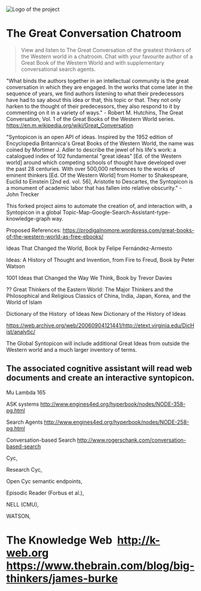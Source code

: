 ![Logo of the project](http://media.gettyimages.com/photos/mortimer-j-adler-surrounded-by-his-great-ideas-picture-id50447930?s=594x594)

# The Great Conversation Chatroom
> View and listen to The Great Conversation of the greatest thinkers of the Western world in a chatroom. Chat with your favourite author of a Great Book of the Western World and with supplementary conversational search agents. 

"What binds the authors together in an intellectual community is the great conversation in which they are engaged. In the works that come later in the sequence of years, we find authors listening to what their predecessors have had to say about this idea or that, this topic or that. They not only harken to the thought of their predecessors, they also respond to it by commenting on it in a variety of ways." - Robert M. Hutchins, The Great Conversation, Vol. 1 of the Great Books of the Western World series.
  https://en.m.wikipedia.org/wiki/Great_Conversation

"Syntopicon is an open API of ideas. Inspired by the 1952 edition of Encyclopedia Britannica's Great Books of the Western World, the name was coined by Mortimer J. Adler to describe the jewel of his life's work: a catalogued index of 102 fundamental "great ideas" [Ed. of the Western world] around which competing schools of thought have developed over the past 28 centuries. With over 500,000 references to the works of eminent thinkers [Ed. Of the Western World] from Homer to Shakespeare, Euclid to Einstein [2nd ed. vol. 56], Aristotle to Descartes, the Syntopicon is a monument of academic labor that has fallen into relative obscurity." - John Trecker

This forked project aims to automate the creation of, and interaction with, a Syntopicon in a global Topic-Map-Google-Search-Assistant-type-knowledge-graph way.

  Proposed References: 
    https://prodigalnomore.wordpress.com/great-books-of-the-western-world-as-free-ebooks/
  
  Ideas That Changed the World, Book by Felipe Fernández-Armesto

  Ideas: A History of Thought and Invention, from Fire to Freud, Book by Peter Watson

  1001 Ideas that Changed the Way We Think, Book by Trevor Davies

  ?? Great Thinkers of the Eastern World: The Major Thinkers and the Philosophical and Religious Classics of China, India, Japan, Korea, and the World of Islam
 
 Dictionary of the History  of Ideas
 New Dictionary of the History of Ideas
 
 https://web.archive.org/web/20060904121441/http://etext.virginia.edu/DicHist/analytic/
  

  The Global Syntopicon will include additional Great Ideas from outside the Western world and a much larger inventory of terms. 

  The associated cognitive assistant will read web documents and create an interactive syntopicon.
--------------------------------------------
  Mu Lambda 165

ASK systems
http://www.engines4ed.org/hyperbook/nodes/NODE-358-pg.html

Search Agents
http://www.engines4ed.org/hyperbook/nodes/NODE-258-pg.html

Conversation-based Search
http://www.rogerschank.com/conversation-based-search

  Cyc, 

  Research Cyc, 

  Open Cyc semantic endpoints,

  Episodic Reader (Forbus et al.),

  NELL (CMU),

  WATSON,

  The Knowledge Web
  http://k-web.org
  https://www.thebrain.com/blog/big-thinkers/james-burke
===================================================

<!--
## Installing / Getting started

A quick introduction of the minimal setup you need to get a hello world up &
running.

```shell
commands here
```

Here you should say what actually happens when you execute the code above.

## Developing

### Built With
List main libraries, frameworks used including versions (React, Angular etc...)

### Prerequisites
What is needed to set up the dev environment. For instance, global dependencies or any other tools. include download links.


### Setting up Dev

Here's a brief intro about what a developer must do in order to start developing
the project further:

```shell
git clone https://github.com/your/your-project.git
cd your-project/
packagemanager install
```

And state what happens step-by-step. If there is any virtual environment, local server or database feeder needed, explain here.

### Building

If your project needs some additional steps for the developer to build the
project after some code changes, state them here. for example:

```shell
./configure
make
make install
```

Here again you should state what actually happens when the code above gets
executed.

### Deploying / Publishing
give instructions on how to build and release a new version
In case there's some step you have to take that publishes this project to a
server, this is the right time to state it.

```shell
packagemanager deploy your-project -s server.com -u username -p password
```

And again you'd need to tell what the previous code actually does.

## Versioning

We can maybe use [SemVer](http://semver.org/) for versioning. For the versions available, see the [link to tags on this repository](/tags).


## Configuration

Here you should write what are all of the configurations a user can enter when
using the project.

## Tests

Describe and show how to run the tests with code examples.
Explain what these tests test and why.

```shell
Give an example
```

## Style guide

Explain your code style and show how to check it.

## Api Reference

If the api is external, link to api documentation. If not describe your api including authentication methods as well as explaining all the endpoints with their required parameters.


## Database

Explaining what database (and version) has been used. Provide download links.
Documents your database design and schemas, relations etc...

## Licensing

State what the license is and how to find the text version of the license.

-->
